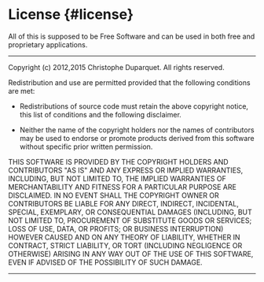 
License		{#license}
=======

All of this is supposed to be Free Software and can be used in both free and
proprietary applications.

*******************************************************************************
Copyright (c) 2012,2015 Christophe Duparquet. All rights reserved.

   Redistribution and use are permitted provided that the following conditions
   are met:

   - Redistributions of source code must retain the above copyright
     notice, this list of conditions and the following disclaimer.

   - Neither the name of the copyright holders nor the names of
     contributors may be used to endorse or promote products derived
     from this software without specific prior written permission.

   THIS SOFTWARE IS PROVIDED BY THE COPYRIGHT HOLDERS AND CONTRIBUTORS "AS IS"
   AND ANY EXPRESS OR IMPLIED WARRANTIES, INCLUDING, BUT NOT LIMITED TO, THE
   IMPLIED WARRANTIES OF MERCHANTABILITY AND FITNESS FOR A PARTICULAR PURPOSE
   ARE DISCLAIMED. IN NO EVENT SHALL THE COPYRIGHT OWNER OR CONTRIBUTORS BE
   LIABLE FOR ANY DIRECT, INDIRECT, INCIDENTAL, SPECIAL, EXEMPLARY, OR
   CONSEQUENTIAL DAMAGES (INCLUDING, BUT NOT LIMITED TO, PROCUREMENT OF
   SUBSTITUTE GOODS OR SERVICES; LOSS OF USE, DATA, OR PROFITS; OR BUSINESS
   INTERRUPTION) HOWEVER CAUSED AND ON ANY THEORY OF LIABILITY, WHETHER IN
   CONTRACT, STRICT LIABILITY, OR TORT (INCLUDING NEGLIGENCE OR OTHERWISE)
   ARISING IN ANY WAY OUT OF THE USE OF THIS SOFTWARE, EVEN IF ADVISED OF THE
   POSSIBILITY OF SUCH DAMAGE. 

*******************************************************************************
